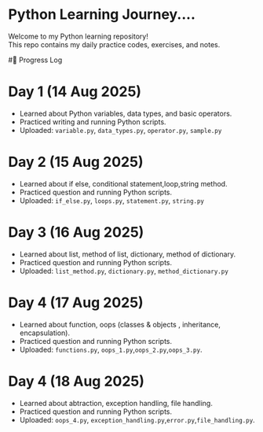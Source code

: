 # Python Learning Journey....

Welcome to my Python learning repository!  
This repo contains my daily practice codes, exercises, and notes.  

#📅 Progress Log

# Day 1 (14 Aug 2025)

- Learned about Python variables, data types, and basic operators.
- Practiced writing and running Python scripts.
- Uploaded: `variable.py`, `data_types.py`, `operator.py`, `sample.py`

# Day 2 (15 Aug 2025)

- Learned about if else, conditional statement,loop,string method.
- Practiced question and running Python scripts.
- Uploaded: `if_else.py`, `loops.py`, `statement.py`, `string.py`

# Day 3 (16 Aug 2025)

- Learned about list, method of list, dictionary, method of dictionary.
- Practiced question and running Python scripts.
- Uploaded: `list_method.py`, `dictionary.py`, `method_dictionary.py`


# Day 4 (17 Aug 2025)

- Learned about function, oops (classes & objects , inheritance, encapsulation).
- Practiced question and running Python scripts.
- Uploaded: `functions.py`, `oops_1.py`,`oops_2.py`,`oops_3.py`.

# Day 4 (18 Aug 2025)

- Learned about abtraction, exception handling, file handling.
- Practiced question and running Python scripts.
- Uploaded: `oops_4.py`, `exception_handling.py`,`error.py`,`file_handling.py`.


